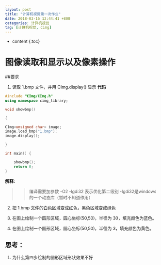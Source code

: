 ```yaml
---
layout: post
title: "计算机视觉第一次作业"
date: 2018-03-16 12:44:41 +800
categories: 计算机视觉
tag: [计算机视觉, Cimg]
---
```

* content
{:toc}

# 图像读取和显示以及像素操作

##要求
1. 读取 1.bmp 文件，并用 CImg.display() 显示
**代码**
```c++
#include "CImg/CImg.h"
using namespace cimg_library;

void showbmp()

{

CImg<unsigned char> image;
image.load_bmp("1.bmp");
image.display();

}

int main() {

    showbmp();
    return 0;
}
```
**解释:**
>> 编译需要加参数 -O2 -lgdi32 表示优化第二级别 -lgdi32是windows的一个动态库（暂时不知道作用）


2. 把 1.bmp 文件的白色区域变成红色，黑色区域变成绿色

3. 在图上绘制一个圆形区域，圆心坐标(50,50)，半径为 30，填充颜色为蓝色。

4. 在图上绘制一个圆形区域，圆心坐标(50,50)，半径为 3，填充颜色为黄色。

## 思考：
1. 为什么第四步绘制的圆形区域形状效果不好